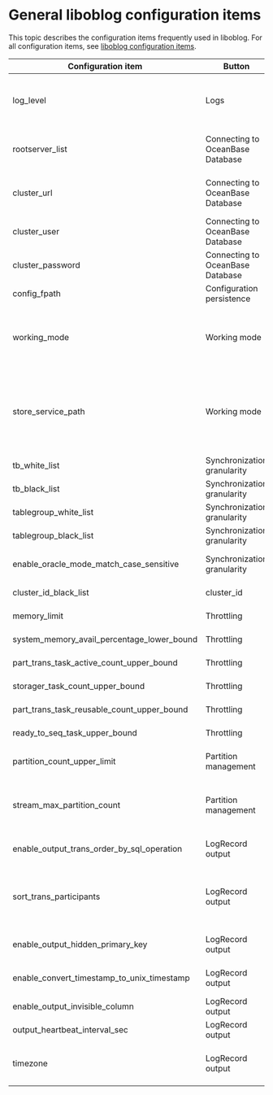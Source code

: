 General liboblog configuration items 
=========================================================



This topic describes the configuration items frequently used in liboblog. For all configuration items, see [liboblog configuration items](/en-US/9.ecological-tools/4.CDC/2.oceanbase-cdc/2.cdc-parameter-description/2.os1ggt.md).


|             Configuration item             |              Button              |                                                                                                                                                                              Description                                                                                                                                                                               |
|--------------------------------------------|----------------------------------|------------------------------------------------------------------------------------------------------------------------------------------------------------------------------------------------------------------------------------------------------------------------------------------------------------------------------------------------------------------------|
| log_level                                  | Logs                             | The log level, which can be set by module, such as `TLOG.FETCHER:DEBUG` and `TLOG:COMMITTER:ERROR`. FETCHER, PARSER, FORMATTER, SEQUENCER, and COMMITTER (with the `TLOG.` prefix) are supported.                                                                                                                                                                      |
| rootserver_list                            | Connecting to OceanBase Database | Specifies the list of servers where the rootservice is running, in the server_ip:server_rpc_port:server_sql_port format.                                                                                                                                                                                                                                               |
| cluster_url                                | Connecting to OceanBase Database | When OceanBase is configured with the cluster URL, liboblog uses this URL to obtain the rootserver information. Server high-availability (HA) is supported.                                                                                                                                                                                                            |
| cluster_user                               | Connecting to OceanBase Database | The specified user must be on the sys tenant and have the read privileges on internal tables.                                                                                                                                                                                                                                                                          |
| cluster_password                           | Connecting to OceanBase Database | The password of the preceding user on the sys tenant.                                                                                                                                                                                                                                                                                                                  |
| config_fpath                               | Configuration persistence        | All liboblog configuration information will be dumped into this file.                                                                                                                                                                                                                                                                                                  |
| working_mode                               | Working mode                     | Specifies the working mode of liboblog. In the commercial edition, the persistence mode is used by default. In the community edition, the memory mode is used by default. To use the persistence mode, you must implement the interface in `ob_log_store_service.h`.                                                                   |
| store_service_path                         | Working mode                     | The persistent data storage path. This parameter takes effect only in persistence mode.  Relative path: The persistent data is stored in the relative path under the path of the process that calls liboblog.  Absolute path: The persistent data is stored in the specified absolute path, for example, `store_service_path=/data/1`. |
| tb_white_list                              | Synchronization granularity      | The whitelist of the tables to be synchronized.                                                                                                                                                                                                                                                                                                                        |
| tb_black_list                              | Synchronization granularity      | The blacklist of the tables to be synchronized.                                                                                                                                                                                                                                                                                                                        |
| tablegroup_white_list                      | Synchronization granularity      | The whitelist of table groups to be synchronized.                                                                                                                                                                                                                                                                                                                      |
| tablegroup_black_list                      | Synchronization granularity      | The blacklist of table groups to be synchronized.                                                                                                                                                                                                                                                                                                                      |
| enable_oracle_mode_match_case_sensitive    | Synchronization granularity      | The case-sensitive matching of tenants against the blacklist or whitelist in Oracle mode of OceanBase Database.                                                                                                                                                                                                                                                        |
| cluster_id_black_list                      | cluster_id                       | The blacklist of cluster IDs for synchronization.                                                                                                                                                                                                                                                                                                                      |
| memory_limit                               | Throttling                       | The memory threshold that triggers throttling in liboblog.                                                                                                                                                                                                                                                                                                             |
| system_memory_avail_percentage_lower_bound | Throttling                       | The lower limit of the available system memory, in percentage.                                                                                                                                                                                                                                                                                                         |
| part_trans_task_active_count_upper_bound   | Throttling                       | The maximum number of active partition transactions.                                                                                                                                                                                                                                                                                                                   |
| storager_task_count_upper_bound            | Throttling                       | The throttling threshold of the number of tasks to be persisted by the storager module.                                                                                                                                                                                                                                                                                |
| part_trans_task_reusable_count_upper_bound | Throttling                       | The maximum number of partition transactions to reuse.                                                                                                                                                                                                                                                                                                                 |
| ready_to_seq_task_upper_bound              | Throttling                       | The maximum number of tasks to be sequenced.                                                                                                                                                                                                                                                                                                                           |
| partition_count_upper_limit                | Partition management             | The maximum number of partitions allowed for synchronization on the liboblog instance. The default value is 2,000,000.                                                                                                                                                                                                                                                 |
| stream_max_partition_count                 | Partition management             | The maximum number of partitions allowed for a log stream. The default value is 5,000. You can set this parameter to a lower value to significantly improve the synchronization efficiency on hotspot partitions.                                                                                                                                                      |
| enable_output_trans_order_by_sql_operation | LogRecord output                 | Specifies whether to return data rows in the transaction in the order that the SQL statements are executed.                                                                                                                                                                                                                                                            |
| sort_trans_participants                    | LogRecord output                 | Specifies whether to sort statements by the distributed transaction participant. You can maintain a stable row data output sequence by setting this parameter and the `enable_output_trans_order_by_sql_operation` parameter.                                                                                                                                          |
| enable_output_hidden_primary_key           | LogRecord output                 | Specifies whether to return the hidden primary key columns of tables without primary keys.                                                                                                                                                                                                                                                                             |
| enable_convert_timestamp_to_unix_timestamp | LogRecord output                 | Specifies whether to convert a timestamp to a UNIX integer value. The default format is `YYYY-MM-DD HH:MM:SS`.                                                                                                                                                                                                                                                         |
| enable_output_invisible_column             | LogRecord output                 | Specifies whether to return the hidden columns.                                                                                                                                                                                                                                                                                                                        |
| output_heartbeat_interval_sec              | LogRecord output                 | Specifies the time interval for generating the information of security checkpoints.                                                                                                                                                                                                                                                                                    |
| timezone                                   | LogRecord output                 | The time zone of liboblog. This parameter is used for updating the time as per the specified time zone during the synchronization of the timestamp data.                                                                                                                                                                                                               |



